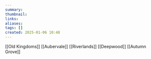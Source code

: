 ```yaml
---
summary: 
thumbnail: 
links: 
aliases: 
tags: []
created: 2025-01-06 10:48
---
```

[[Old Kingdoms]]
	[[Aubervale]]
		[[Riverlands]]
		[[Deepwood]]
			[[Autumn Grove]]
			